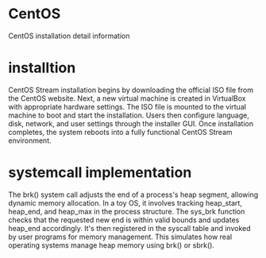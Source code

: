 # CentOS
CentOS installation detail information
# installtion
CentOS Stream installation begins by downloading the official ISO file from the CentOS website.
Next, a new virtual machine is created in VirtualBox with appropriate hardware settings.
The ISO file is mounted to the virtual machine to boot and start the installation.
Users then configure language, disk, network, and user settings through the installer GUI.
Once installation completes, the system reboots into a fully functional CentOS Stream environment.
# systemcall implementation
The brk() system call adjusts the end of a process's heap segment, allowing dynamic memory allocation. In a toy OS, it involves tracking heap_start, heap_end, and heap_max in the process structure. The sys_brk function checks that the requested new end is within valid bounds and updates heap_end accordingly. It's then registered in the syscall table and invoked by user programs for memory management. This simulates how real operating systems manage heap memory using brk() or sbrk().






